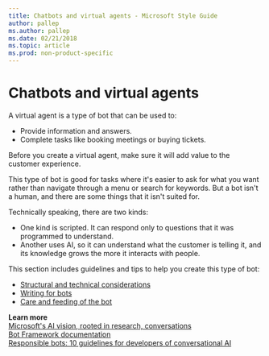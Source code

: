 ```yaml
---
title: Chatbots and virtual agents - Microsoft Style Guide
author: pallep
ms.author: pallep
ms.date: 02/21/2018
ms.topic: article
ms.prod: non-product-specific
---
```


# Chatbots and virtual agents

A virtual agent is a type of bot that can be used to:

- Provide information and answers. 
- Complete tasks like booking meetings or buying tickets.

Before you create a virtual agent, make sure it will add value to the customer experience. 

This type of bot is good for tasks where it's easier to ask for what you want rather than navigate through a menu 
or search for keywords. But a bot isn't a human, and there are some things that it isn't suited for. 

Technically speaking, there are two kinds: 

- One kind is scripted. It can respond only to questions that it was programmed to understand. 
- Another uses AI, so it can understand what the customer is telling it, and its knowledge grows the more it interacts with people. 

This section includes guidelines and tips to help you create this type of bot:

- [Structural and technical considerations](~/chatbots-virtual-agents/structural-technical-considerations.md)
- [Writing for bots](~/chatbots-virtual-agents/writing-bots.md)
- [Care and feeding of the bot](~/chatbots-virtual-agents/care-feeding-bot.md)

**Learn more**  
[Microsoft's AI vision, rooted in research, conversations](https://news.microsoft.com/features/microsofts-ai-vision-rooted-in-research-conversations/#yAYKtrYjvRHKCYmc.97)  
[Bot Framework documentation](https://docs.microsoft.com/bot-framework/)  
[Responsible bots: 10 guidelines for developers of conversational AI](https://www.microsoft.com/en-us/research/publication/responsible-bots/)  
